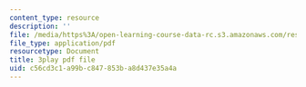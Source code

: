 ```yaml
---
content_type: resource
description: ''
file: /media/https%3A/open-learning-course-data-rc.s3.amazonaws.com/res-6-012-introduction-to-probability-spring-2018/c56cd3c1a99bc847853ba8d437e35a4a_Xwd4ABlO0Dc.pdf
file_type: application/pdf
resourcetype: Document
title: 3play pdf file
uid: c56cd3c1-a99b-c847-853b-a8d437e35a4a
---
```

